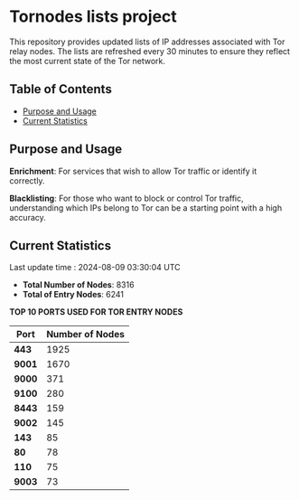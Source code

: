 # Tornodes lists project

This repository provides updated lists of IP addresses associated with Tor relay nodes. The lists are refreshed every 30 minutes to ensure they reflect the most current state of the Tor network.

## Table of Contents

- [Purpose and Usage](#purpose-and-usage)
- [Current Statistics](#current-statistics)


## Purpose and Usage

**Enrichment**: For services that wish to allow Tor traffic or identify it correctly.

**Blacklisting**: For those who want to block or control Tor traffic, understanding which IPs belong to Tor can be a starting point with a high accuracy.

## Current Statistics

Last update time : 2024-08-09 03:30:04 UTC

- **Total Number of Nodes**: 8316
- **Total of Entry Nodes**: 6241

**TOP 10 PORTS USED FOR TOR ENTRY NODES**

| **Port** | **Number of Nodes** |
|------|-----------------|
| **443**   | 1925  |
| **9001**   | 1670  |
| **9000**   | 371  |
| **9100**   | 280  |
| **8443**   | 159  |
| **9002**   | 145  |
| **143**   | 85  |
| **80**   | 78  |
| **110**   | 75  |
| **9003**   | 73  |

